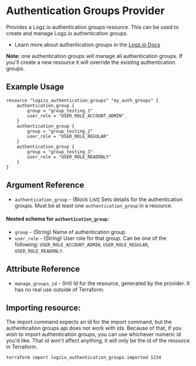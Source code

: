 # Authentication Groups Provider

Provides a Logz.io authentication groups resource. This can be used to create and manage Logz.io authentication groups.

* Learn more about authentication groups in the [Logz.io Docs](https://docs.logz.io/api/#tag/Authentication-groups)

**Note:** one authentication groups will manage all authentication groups. If you'll create a new resource it will override
the existing authentication groups.

## Example Usage

```hcl
resource "logzio_authentication_groups" "my_auth_groups" {
	authentication_group {
		group = "group_testing_1"
		user_role = "USER_ROLE_ACCOUNT_ADMIN"
	}
	authentication_group {
		group = "group_testing_2"
		user_role = "USER_ROLE_REGULAR"
	}
	authentication_group {
		group = "group_testing_3"
		user_role = "USER_ROLE_READONLY"
	}
}
```

## Argument Reference

* `authentication_group` - (Block List) Sets details for the authentication groups. Must be at least one `authentication_group` in a resource.

#### Nested schema for `authentication_group`:

* `group` - (String) Name of authentication group.
* `user_role` - (String) User role for that group. Can be one of the following: `USER_ROLE_ACCOUNT_ADMIN`, `USER_ROLE_REGULAR`, `USER_ROLE_READONLY`.

##  Attribute Reference
* `manage_groups_id` - (Int) Id for the resource, generated by the provider. It has no real use outside of Terraform.

## Importing resource:

The import command expects an id for the import command, but the authentication groups api does not work with ids.
Because of that, if you wish to import authentication groups, you can use whichever numeric id you'd like.
That id won't affect anything, it will only be the id of the resource in Terraform.

```bash
terraform import logzio_authentication_groups.imported 1234
```